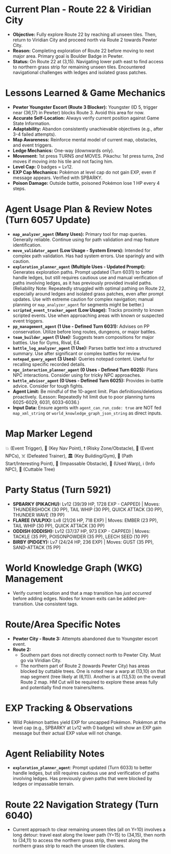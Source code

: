 # Current Plan - Route 22 & Viridian City
*   **Objective:** Fully explore Route 22 by reaching all unseen tiles. Then, return to Viridian City and proceed north via Route 2 towards Pewter City.
*   **Reason:** Completing exploration of Route 22 before moving to next major area. Primary goal is Boulder Badge in Pewter.
*   **Status:** On Route 22 at (3,15). Navigating lower path east to find access to northern grass strip for remaining unseen tiles. Encountered navigational challenges with ledges and isolated grass patches.

# Lessons Learned & Game Mechanics
*   **Pewter Youngster Escort (Route 3 Blocker):** Youngster (ID 5, trigger near (36,17) in Pewter) blocks Route 3. Avoid this area for now.
*   **Accurate Self-Location:** Always verify current position against Game State Information.
*   **Adaptability:** Abandon consistently unachievable objectives (e.g., after 3-4 failed attempts).
*   **Map Awareness:** Reinforce mental model of current map, obstacles, and event triggers.
*   **Ledge Mechanics:** One-way (downwards only).
*   **Movement:** 1st press TURNS *and* MOVES. Pikachu: 1st press turns, 2nd moves if moving *into* his tile and not facing him.
*   **Level Cap:** 0 badges = Lv12.
*   **EXP Cap Mechanics:** Pokémon at level cap do not gain EXP, even if message appears. Verified with SPBARKY.
*   **Poison Damage:** Outside battle, poisoned Pokémon lose 1 HP every 4 steps.

# Agent Usage Plan & Review Notes (Turn 6057 Update)
*   **`map_analyzer_agent` (Many Uses):** Primary tool for map queries. Generally reliable. Continue using for path validation and map feature identification.
*   **`move_validator_agent` (Low Usage - System Errors):** Intended for complex path validation. Has had system errors. Use sparingly and with caution.
*   **`exploration_planner_agent` (Multiple Uses - Updated Prompt):** Generates exploration paths. Prompt updated (Turn 6031) to better handle ledges, but still requires cautious use and manual verification of paths involving ledges, as it has previously provided invalid paths. (Reliability Note: Repeatedly struggled with optimal pathing on Route 22, especially around ledges and isolated grass patches, even after prompt updates. Use with extreme caution for complex navigation; manual planning or `map_analyzer_agent` for segments might be better.)
*   **`scripted_event_tracker_agent` (Low Usage):** Tracks proximity to known scripted events. Use when approaching areas with known or suspected event triggers.
*   **`pp_management_agent` (1 Use - Defined Turn 6031):** Advises on PP conservation. Utilize before long routes, dungeons, or major battles.
*   **`team_builder_agent` (1 Use):** Suggests team compositions for major battles. Use for Gyms, Rival, E4.
*   **`battle_log_analyzer_agent` (1 Use):** Parses battle text into a structured summary. Use after significant or complex battles for review.
*   **`notepad_query_agent` (3 Uses):** Queries notepad content. Useful for recalling specific recorded details.
*   **`npc_interaction_planner_agent` (0 Uses - Defined Turn 6025):** Plans NPC interactions. Consider using for tricky NPC approaches.
*   **`battle_advisor_agent` (0 Uses - Defined Turn 6025):** Provides in-battle advice. Consider for tough fights.
*   **Agent Limit:** Be mindful of the 10-agent limit. Plan definitions/deletions proactively. (Lesson: Repeatedly hit limit due to poor planning turns 6025-6029, 6031, 6033-6036.)
*   **Input Data:** Ensure agents with `agent_can_run_code: true` are NOT fed `map_xml_string` or `world_knowledge_graph_json_string` as direct inputs.

# Map Marker Legend
💥 (Event Trigger), 🎯 (Key Nav Point), ❗ (Risky Zone/Obstacle), 💁 (Event NPCs), ☠️ (Defeated Trainer), 🏛️ (Key Building/Gym), 📍 (Path Start/Interesting Point), 🧱 (Impassable Obstacle), 🚪 (Used Warp), ℹ️ (Info NPC), 🌱 (Cuttable Tree)

# Party Status (Turn 5921)
*   **SPBARKY (PIKACHU):** Lv12 (39/39 HP, 1728 EXP - CAPPED) | Moves: THUNDERSHOCK (30 PP), TAIL WHIP (30 PP), QUICK ATTACK (30 PP), THUNDER WAVE (19 PP)
*   **FLAREE (VULPIX):** Lv8 (21/26 HP, 718 EXP) | Moves: EMBER (23 PP), TAIL WHIP (30 PP), QUICK ATTACK (30 PP)
*   **ODDISH (ODDISH):** Lv12 (37/37 HP, 973 EXP - CAPPED) | Moves: TACKLE (35 PP), POISONPOWDER (35 PP), LEECH SEED (10 PP)
*   **BIRBY (PIDGEY):** Lv7 (24/24 HP, 236 EXP) | Moves: GUST (35 PP), SAND-ATTACK (15 PP)

# World Knowledge Graph (WKG) Management
*   Verify current location and that a map transition has *just occurred* before adding edges. Nodes for known exits can be added pre-transition. Use consistent tags.

# Route/Area Specific Notes
*   **Pewter City - Route 3:** Attempts abandoned due to Youngster escort event.
*   **Route 2:**
    *   Southern part does not directly connect north to Pewter City. Must go via Viridian City.
    *   The northern part of Route 2 (towards Pewter City) has areas blocked by cuttable trees. One is noted near a warp at (13,10) on that map segment (tree likely at (6,11)). Another is at (13,53) on the overall Route 2 map. HM Cut will be required to explore these areas fully and potentially find more trainers/items.

# EXP Tracking & Observations
*   Wild Pokémon battles yield EXP for uncapped Pokémon. Pokémon at the level cap (e.g., SPBARKY at Lv12 with 0 badges) will show an EXP gain message but their actual EXP value will not change.

# Agent Reliability Notes
*   **`exploration_planner_agent`**: Prompt updated (Turn 6033) to better handle ledges, but still requires cautious use and verification of paths involving ledges. Has previously given paths that were blocked by ledges or impassable terrain.

# Route 22 Navigation Strategy (Turn 6040)
*   Current approach to clear remaining unseen tiles (all on Y=10) involves a long detour: travel east along the lower path (Y=15) to (34,15), then north to (34,11) to access the northern grass strip, then west along the northern grass strip to reach the unseen tile clusters.